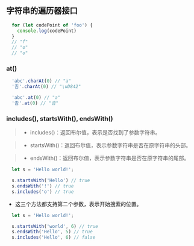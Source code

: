 ## 字符串的遍历器接口
```javascript
  for (let codePoint of 'foo') {
    console.log(codePoint)
  }
  // "f"
  // "o"
  // "o"
```

### at()
```javascript
  'abc'.charAt(0) // "a"
  '𠮷'.charAt(0) // "\uD842"

  'abc'.at(0) // "a"
  '𠮷'.at(0) // "𠮷"
```

### includes(), startsWith(), endsWith()

> * includes()：返回布尔值，表示是否找到了参数字符串。

> * startsWith()：返回布尔值，表示参数字符串是否在原字符串的头部。

> * endsWith()：返回布尔值，表示参数字符串是否在原字符串的尾部。

```javascript
  let s = 'Hello world!';

  s.startsWith('Hello') // true
  s.endsWith('!') // true
  s.includes('o') // true
```

* 这三个方法都支持第二个参数，表示开始搜索的位置。

```javascript
  let s = 'Hello world!';

  s.startsWith('world', 6) // true
  s.endsWith('Hello', 5) // true
  s.includes('Hello', 6) // false
```
